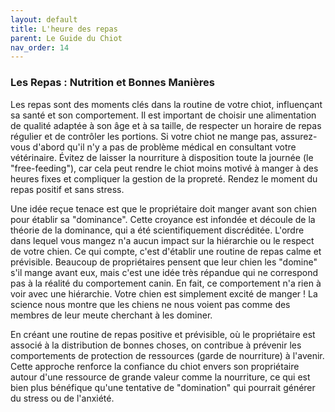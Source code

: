 ```yaml
---
layout: default
title: L'heure des repas
parent: Le Guide du Chiot
nav_order: 14
---
```


### **Les Repas : Nutrition et Bonnes Manières**

Les repas sont des moments clés dans la routine de votre chiot, influençant sa santé et son comportement. Il est important de choisir une alimentation de qualité adaptée à son âge et à sa taille, de respecter un horaire de repas régulier et de contrôler les portions. Si votre chiot ne mange pas, assurez-vous d'abord qu'il n'y a pas de problème médical en consultant votre vétérinaire. Évitez de laisser la nourriture à disposition toute la journée (le "free-feeding"), car cela peut rendre le chiot moins motivé à manger à des heures fixes et compliquer la gestion de la propreté. Rendez le moment du repas positif et sans stress.

Une idée reçue tenace est que le propriétaire doit manger avant son chien pour établir sa "dominance". Cette croyance est infondée et découle de la théorie de la dominance, qui a été scientifiquement discréditée. L'ordre dans lequel vous mangez n'a aucun impact sur la hiérarchie ou le respect de votre chien. Ce qui compte, c'est d'établir une routine de repas calme et prévisible. Beaucoup de propriétaires pensent que leur chien les "domine" s'il mange avant eux, mais c'est une idée très répandue qui ne correspond pas à la réalité du comportement canin. En fait, ce comportement n'a rien à voir avec une hiérarchie. Votre chien est simplement excité de manger ! La science nous montre que les chiens ne nous voient pas comme des membres de leur meute cherchant à les dominer.

En créant une routine de repas positive et prévisible, où le propriétaire est associé à la distribution de bonnes choses, on contribue à prévenir les comportements de protection de ressources (garde de nourriture) à l'avenir. Cette approche renforce la confiance du chiot envers son propriétaire autour d'une ressource de grande valeur comme la nourriture, ce qui est bien plus bénéfique qu'une tentative de "domination" qui pourrait générer du stress ou de l'anxiété. 
